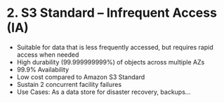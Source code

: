 # 2. S3 Standard – Infrequent Access (IA)

- Suitable for data that is less frequently accessed, but requires rapid access when needed
- High durability (99.999999999%) of objects across multiple AZs
- 99.9% Availability
- Low cost compared to Amazon S3 Standard
- Sustain 2 concurrent facility failures
- Use Cases: As a data store for disaster recovery, backups…